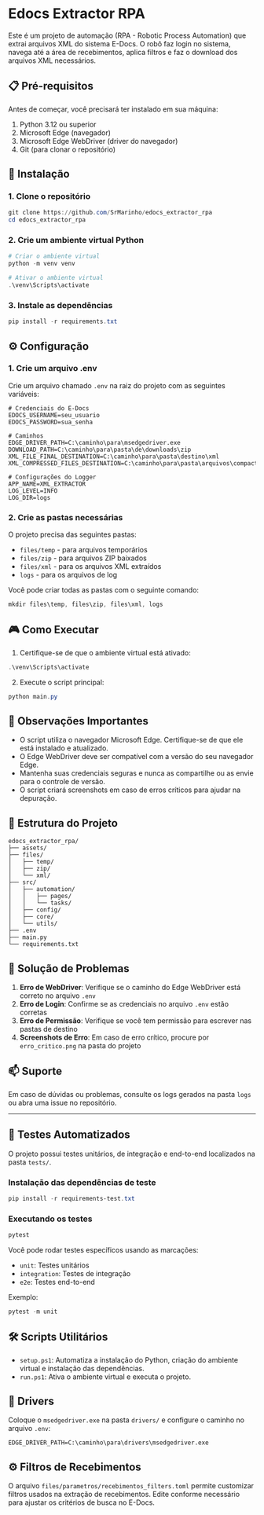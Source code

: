 # Edocs Extractor RPA

Este é um projeto de automação (RPA - Robotic Process Automation) que extrai arquivos XML do sistema E-Docs. O robô faz login no sistema, navega até a área de recebimentos, aplica filtros e faz o download dos arquivos XML necessários.

## 📋 Pré-requisitos

Antes de começar, você precisará ter instalado em sua máquina:

1. Python 3.12 ou superior
2. Microsoft Edge (navegador)
3. Microsoft Edge WebDriver (driver do navegador)
4. Git (para clonar o repositório)

## 🚀 Instalação

### 1. Clone o repositório

```powershell
git clone https://github.com/SrMarinho/edocs_extractor_rpa
cd edocs_extractor_rpa
```

### 2. Crie um ambiente virtual Python

```powershell
# Criar o ambiente virtual
python -m venv venv

# Ativar o ambiente virtual
.\venv\Scripts\activate
```

### 3. Instale as dependências

```powershell
pip install -r requirements.txt
```

## ⚙️ Configuração

### 1. Crie um arquivo .env

Crie um arquivo chamado `.env` na raiz do projeto com as seguintes variáveis:

```env
# Credenciais do E-Docs
EDOCS_USERNAME=seu_usuario
EDOCS_PASSWORD=sua_senha

# Caminhos
EDGE_DRIVER_PATH=C:\caminho\para\msedgedriver.exe
DOWNLOAD_PATH=C:\caminho\para\pasta\de\downloads\zip
XML_FILE_FINAL_DESTINATION=C:\caminho\para\pasta\destino\xml
XML_COMPRESSED_FILES_DESTINATION=C:\caminho\para\pasta\arquivos\compactados

# Configurações do Logger
APP_NAME=XML_EXTRACTOR
LOG_LEVEL=INFO
LOG_DIR=logs
```

### 2. Crie as pastas necessárias

O projeto precisa das seguintes pastas:
- `files/temp` - para arquivos temporários
- `files/zip` - para arquivos ZIP baixados
- `files/xml` - para os arquivos XML extraídos
- `logs` - para os arquivos de log

Você pode criar todas as pastas com o seguinte comando:

```powershell
mkdir files\temp, files\zip, files\xml, logs
```

## 🎮 Como Executar

1. Certifique-se de que o ambiente virtual está ativado:
```powershell
.\venv\Scripts\activate
```

2. Execute o script principal:
```powershell
python main.py
```

## 📌 Observações Importantes

- O script utiliza o navegador Microsoft Edge. Certifique-se de que ele está instalado e atualizado.
- O Edge WebDriver deve ser compatível com a versão do seu navegador Edge.
- Mantenha suas credenciais seguras e nunca as compartilhe ou as envie para o controle de versão.
- O script criará screenshots em caso de erros críticos para ajudar na depuração.

## 📁 Estrutura do Projeto

```
edocs_extractor_rpa/
├── assets/
├── files/
│   ├── temp/
│   ├── zip/
│   └── xml/
├── src/
│   ├── automation/
│   │   ├── pages/
│   │   └── tasks/
│   ├── config/
│   ├── core/
│   └── utils/
├── .env
├── main.py
└── requirements.txt
```

## 🚨 Solução de Problemas

1. **Erro de WebDriver**: Verifique se o caminho do Edge WebDriver está correto no arquivo `.env`
2. **Erro de Login**: Confirme se as credenciais no arquivo `.env` estão corretas
3. **Erro de Permissão**: Verifique se você tem permissão para escrever nas pastas de destino
4. **Screenshots de Erro**: Em caso de erro crítico, procure por `erro_critico.png` na pasta do projeto

## 📫 Suporte

Em caso de dúvidas ou problemas, consulte os logs gerados na pasta `logs` ou abra uma issue no repositório.

---

## 🧪 Testes Automatizados

O projeto possui testes unitários, de integração e end-to-end localizados na pasta `tests/`.

### Instalação das dependências de teste

```powershell
pip install -r requirements-test.txt
```

### Executando os testes

```powershell
pytest
```

Você pode rodar testes específicos usando as marcações:
- `unit`: Testes unitários
- `integration`: Testes de integração
- `e2e`: Testes end-to-end

Exemplo:
```powershell
pytest -m unit
```

## 🛠️ Scripts Utilitários

- `setup.ps1`: Automatiza a instalação do Python, criação do ambiente virtual e instalação das dependências.
- `run.ps1`: Ativa o ambiente virtual e executa o projeto.

## 📁 Drivers

Coloque o `msedgedriver.exe` na pasta `drivers/` e configure o caminho no arquivo `.env`:
```
EDGE_DRIVER_PATH=C:\caminho\para\drivers\msedgedriver.exe
```

## ⚙️ Filtros de Recebimentos

O arquivo `files/parametros/recebimentos_filters.toml` permite customizar filtros usados na extração de recebimentos. Edite conforme necessário para ajustar os critérios de busca no E-Docs.


